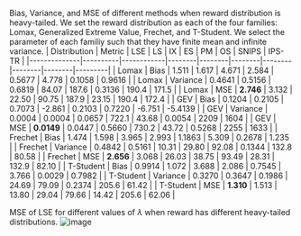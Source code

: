 Bias, Variance, and MSE of different methods when reward distribution is heavy-tailed. We set the reward distribution as each of the four families: Lomax, Generalized Extreme Value, Frechet, and T-Student. We select the parameter of each familiy such that they have finite mean and infinite variance.
| Distribution | Metric   | LSE        | LS     | IX     | ES     | PM     | OS     | SNIPS  | IPS-TR  |
|--------------|----------|------------|--------|--------|--------|--------|--------|--------|---------|
| Lomax        | Bias     | 1.511      | 1.617  | 4.671  | 2.584  | 0.5677 | 4.778  | 0.1058 | 0.9616  |
| Lomax        | Variance | 0.4641     | 0.5156 | 0.6819 | 84.07  | 187.6  | 0.3136 | 190.4  | 171.5   |
| Lomax        | MSE      | **2.746**  | 3.132  | 22.50  | 90.75  | 187.9  | 23.15  | 190.4  | 172.4   |
| GEV          | Bias     | 0.1204     | 0.2105 | 0.7073 | -2.861 | 0.2103 | 0.7220 | -6.751 | -5.4139 |
| GEV          | Variance | 0.0004     | 0.0004 | 0.0657 | 722.1  | 43.68  | 0.0054 | 2209   | 1604    |
| GEV          | MSE      | **0.0149** | 0.0447 | 0.5660 | 730.2  | 43.72  | 0.5268 | 2255   | 1633    |
| Frechet      | Bias     | 1.474      | 1.598  | 3.965  | 2.993  | 1.1863 | 5.309  | 0.2678 | 1.235   |
| Frechet      | Variance | 0.4842     | 0.5161 | 10.31  | 29.80  | 92.08  | 0.1344 | 132.8  | 80.58   |
| Frechet      | MSE      | **2.656**  | 3.068  | 26.03  | 38.75  | 93.49  |  28.31 | 132.9  | 82.10   |
| T-Student    | Bias     | 0.9914     | 1.072  | 3.688  | 2.086  | 0.7545 | 3.766  | 0.0029 | 0.7982  |
| T-Student    | Variance | 0.3270     | 0.3647 | 0.1986 | 24.69  | 79.09  | 0.2374 | 205.6  | 61.42   |
| T-Student    | MSE      | **1.310**  | 1.513  | 13.80  | 29.04  | 79.66  | 14.42  | 205.6  | 62.06   |

MSE of LSE for different values of $\lambda$ when reward has different heavy-tailed distributions.
![image](https://github.com/user-attachments/assets/d7d29308-bf17-4236-800f-7db8f1f841ce)
